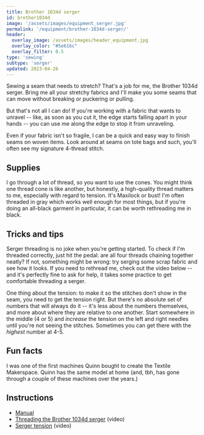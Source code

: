 ```yaml
---
title: Brother 1034d serger
id: brother1034d
image: '/assets/images/equipment_serger.jpg'
permalink: '/equipment/brother-1034d-serger/'
header:
  overlay_image: /assets/images/header_equipment.jpg
  overlay_color: "#5e616c"
  overlay_filter: 0.5
type: 'sewing'
subtype: 'serger'
updated: 2023-04-26
---
```


Sewing a seam that needs to stretch? That's a job for me, the Brother 1034d serger. Bring me all your stretchy fabrics and I'll make you some seams that can move without breaking or puckering or pulling.

But that's not all I can do! If you're working with a fabric that wants to unravel -- like, as soon as you cut it, the edge starts falling apart in your hands -- you can use me along the edge to stop it from unraveling.

Even if your fabric isn't so fragile, I can be a quick and easy way to finish seams on woven items. Look around at seams on tote bags and such, you'll often see my signature 4-thread stitch.


## Supplies
I go through a lot of thread, so you want to use the cones. You might think one thread cone is like another, but honestly, a high-quality thread matters to me, especially with regard to tension. It's Maxilock or bust! I'm often threaded in gray which works well enough for most things, but if you're doing an all-black garment in particular, it can be worth rethreading me in black.


## Tricks and tips
Serger threading is no joke when you're getting started. To check if I'm threaded correctly, just hit the pedal: are all four threads chaining together neatly? If not, something might be wrong: try serging some scrap fabric and see how it looks. If you need to rethread me, check out the video below -- and it's perfectly fine to ask for help, it takes some practice to get comfortable threading a serger.

One thing about the tension: to make it so the stitches don't show in the seam, you need to get the tension right. But there's no absolute set of numbers that will always do it -- it's less about the numbers themselves, and more about where they are relative to one another. Start somewhere in the middle (4 or 5) and *increase* the tension on the left and right needles until you're not seeing the stitches. Sometimes you can get there with the *highest* number at 4-5.

## Fun facts
I was one of the first machines Quinn bought to create the Textile Makerspace. Quinn has the same model at home (and, tbh, has gone through a couple of these machines over the years.)


## Instructions

* [Manual](https://download.brother.com/welcome/doch000100/884-345_om07a_enes.pdf)
* [Threading the Brother 1034d serger](https://www.youtube.com/watch?v=26HfARKEJQg&ab_channel=BlueprintDIY) (video)
* [Serger tension](https://www.youtube.com/watch?v=2C0MbV2LTxA&ab_channel=SewingMastery.com) (video)